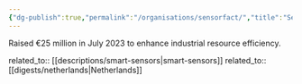 ```yaml
---
{"dg-publish":true,"permalink":"/organisations/sensorfact/","title":"Sensorfact"}
---
```



Raised €25 million in July 2023 to enhance industrial resource efficiency.

related_to:: [[descriptions/smart-sensors\|smart-sensors]]
related_to:: [[digests/netherlands\|Netherlands]]
